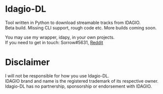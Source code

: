 # Idagio-DL
Tool written in Python to download streamable tracks from IDAGIO.    
Beta build. Missing CLI support, rough code etc. More builds coming soon.

You may use my wrapper, idapy, in your own projects.     
If you need to get in touch: Sorrow#5631, [Reddit](https://www.reddit.com/user/Sorrow446)

# Disclaimer
I will not be responsible for how you use Idagio-DL.    
IDAGIO brand and name is the registered trademark of its respective owner.    
Idagio-DL has no partnership, sponsorship or endorsement with IDAGIO.    
